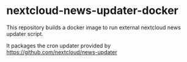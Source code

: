 # nextcloud-news-updater-docker

This repository builds a docker image to run external nextcloud news updater script.

It packages the cron updater provided by https://github.com/nextcloud/news-updater
